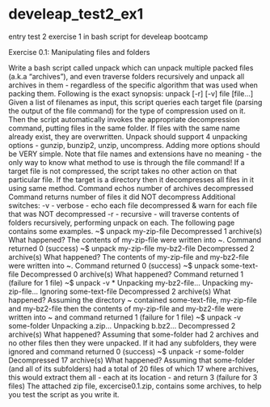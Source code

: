 # develeap_test2_ex1
entry test 2 exercise 1 in bash script for develeap bootcamp

Exercise 0.1: Manipulating files and folders

Write a bash script called unpack which can unpack multiple packed files (a.k.a “archives”),
and even traverse folders recursively and unpack all archives in them - regardless of the
specific algorithm that was used when packing them. Following is the exact synopsis:
unpack [-r] [-v] file [file...]
Given a list of filenames as input, this script queries each target file (parsing the output of the
file command) for the type of compression used on it. Then the script automatically invokes
the appropriate decompression command, putting files in the same folder. If files with the
same name already exist, they are overwritten.
Unpack should support 4 unpacking options - gunzip, bunzip2, unzip, uncompress.
Adding more options should be VERY simple.
Note that file names and extensions have no meaning - the only way to know what method
to use is through the file command!
If a target file is not compressed, the script takes no other action on that particular file.
If the target is a directory then it decompresses all files in it using same method.
Command echos number of archives decompressed
Command returns number of files it did NOT decompress
Additional switches:
-v - verbose - echo each file decompressed & warn for each file that was NOT
decompressed
-r - recursive - will traverse contents of folders recursively, performing unpack on each.
The following page contains some examples.
~$ unpack my-zip-file
Decompressed 1 archive(s)
What happened? The contents of my-zip-file were written into ~. Command returned 0
(success)
~$ unpack my-zip-file my-bz2-file
Decompressed 2 archive(s)
What happened? The contents of my-zip-file and my-bz2-file were written into ~. Command
returned 0 (success)
~$ unpack some-text-file
Decompressed 0 archive(s)
What happened? Command returned 1 (failure for 1 file)
~$ unpack -v *
Unpacking my-bz2-file…
Unpacking my-zip-file...
Ignoring some-text-file
Decompressed 2 archive(s)
What happened? Assuming the directory ~ contained some-text-file, my-zip-file and
my-bz2-file then the contents of my-zip-file and my-bz2-file were written into ~ and command
returned 1 (failure for 1 file)
~$ unpack -v some-folder
Unpacking a.zip...
Unpacking b.bz2...
Decompressed 2 archive(s)
What happened? Assuming that some-folder had 2 archives and no other files then they
were unpacked. If it had any subfolders, they were ignored and command returned 0
(success)
~$ unpack -r some-folder
Decompressed 17 archive(s)
What happened? Assuming that some-folder (and all of its subfolders) had a total of 20 files
of which 17 where archives, this would extract them all - each at its location - and return 3
(failure for 3 files)
The attached zip file, excercise0.1.zip, contains some archives, to help you test the script as
you write it.
